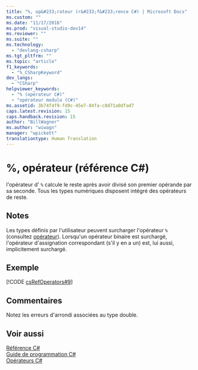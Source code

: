 ```yaml
---
title: "%, op&#233;rateur (r&#233;f&#233;rence C#) | Microsoft Docs"
ms.custom: ""
ms.date: "11/17/2016"
ms.prod: "visual-studio-dev14"
ms.reviewer: ""
ms.suite: ""
ms.technology: 
  - "devlang-csharp"
ms.tgt_pltfrm: ""
ms.topic: "article"
f1_keywords: 
  - "%_CSharpKeyword"
dev_langs: 
  - "CSharp"
helpviewer_keywords: 
  - "% (opérateur C#)"
  - "opérateur modulo (C#)"
ms.assetid: 3b74f4f9-fd9c-45e7-84fa-c8d71a0dfad7
caps.latest.revision: 15
caps.handback.revision: 15
author: "BillWagner"
ms.author: "wiwagn"
manager: "wpickett"
translationtype: Human Translation
---
```

# %, op&#233;rateur (r&#233;f&#233;rence C#)
l'opérateur d' `%` calcule le reste après avoir divisé son premier opérande par sa seconde.  Tous les types numériques disposent intégré des opérateurs de reste.  
  
## Notes  
 Les types définis par l'utilisateur peuvent surcharger l'opérateur `%` \(consultez [opérateur](../../../csharp/language-reference/keywords/operator.md)\).  Lorsqu'un opérateur binaire est surchargé, l'opérateur d'assignation correspondant \(s'il y en a un\) est, lui aussi, implicitement surchargé.  
  
## Exemple  
 [!CODE [csRefOperators#9](../CodeSnippet/VS_Snippets_VBCSharp/csrefOperators#9)]  
  
## Commentaires  
 Notez les erreurs d'arrondi associées au type double.  
  
## Voir aussi  
 [Référence C\#](../../../csharp/language-reference/index.md)   
 [Guide de programmation C\#](../../../csharp/programming-guide/index.md)   
 [Opérateurs C\#](../../../csharp/language-reference/operators/index.md)